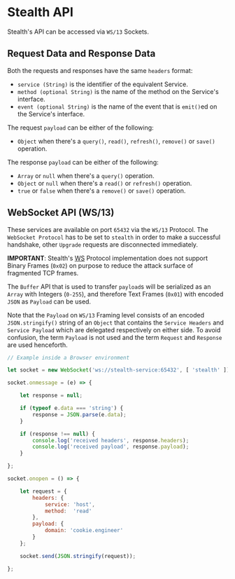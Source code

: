 
# Stealth API

Stealth's API can be accessed via `WS/13` Sockets.


## Request Data and Response Data

Both the requests and responses have the same `headers` format:

- `service (String)` is the identifier of the equivalent Service.
- `method (optional String)` is the name of the method on the Service's interface.
- `event (optional String)` is the name of the event that is `emit()`ed on the Service's interface.

The request `payload` can be either of the following:

- `Object` when there's a `query()`, `read()`, `refresh()`, `remove()` or `save()` operation.

The response `payload` can be either of the following:

- `Array` or `null` when there's a `query()` operation.
- `Object` or `null` when there's a `read()` or `refresh()` operation.
- `true` or `false` when there's a `remove()` or `save()` operation.


## WebSocket API (WS/13)

These services are available on port `65432` via the `WS/13` Protocol. The
`WebSocket Protocol` has to be set to `stealth` in order to make a successful
handshake, other `Upgrade` requests are disconnected immediately.

**IMPORTANT**: Stealth's [WS](../../stealth/source/protocol/WS.mjs) Protocol
implementation does not support Binary Frames (`0x02`) on purpose to reduce the attack
surface of fragmented TCP frames.

The `Buffer` API that is used to transfer `payload`s will be serialized as an `Array`
with Integers (`0-255`), and therefore Text Frames (`0x01`) with encoded `JSON`
as `Payload` can be used.

Note that the `Payload` on `WS/13` Framing level consists of an encoded `JSON.stringify()`
string of an `Object` that contains the `Service Headers` and `Service Payload` which are
delegated respectively on either side. To avoid confusion, the term `Payload` is not used
and the term `Request` and `Response` are used henceforth.


```javascript
// Example inside a Browser environment

let socket = new WebSocket('ws://stealth-service:65432', [ 'stealth' ]);

socket.onmessage = (e) => {

	let response = null;

	if (typeof e.data === 'string') {
		response = JSON.parse(e.data);
	}

	if (response !== null) {
		console.log('received headers', response.headers);
		console.log('received payload', response.payload);
	}

};

socket.onopen = () => {

	let request = {
		headers: {
			service: 'host',
			method:  'read'
		},
		payload: {
			domain: 'cookie.engineer'
		}
	};

	socket.send(JSON.stringify(request));

};
```

